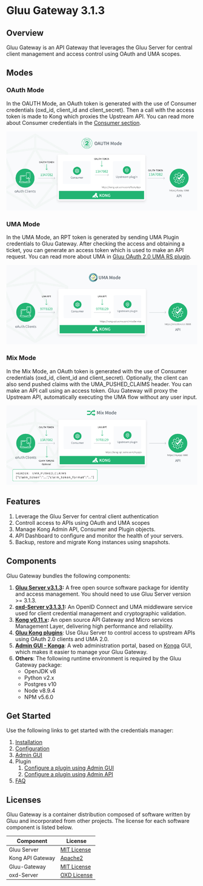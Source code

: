 # Gluu Gateway 3.1.3

## Overview

Gluu Gateway is an API Gateway that leverages the Gluu Server for central client management and access control using OAuth and UMA scopes. 
    
## Modes

### OAuth Mode
In the OAUTH Mode, an OAuth token is generated with the use of Consumer credentials (oxd_id, client_id and client_secret). Then a call with the access token is made to Kong which proxies the Upstream API. You can read more about Consumer credentials in the [Consumer section](./admin-gui.md#consumers).

![](img/diagram-oauth-mode.jpg)

### UMA Mode
In the UMA Mode, an RPT token is generated by sending UMA Plugin credentials to Gluu Gateway. After checking the access and obtaining a ticket, you can generate an access token which is used to make an API request. You can read more about UMA in [Gluu OAuth 2.0 UMA RS plugin](./plugin/api.md#gluu-oauth-20-uma-rs-plugin).

![](img/diagram-uma-mode.jpg)

### Mix Mode
In the Mix Mode, an OAuth token is generated with the use of Consumer credentials (oxd_id, client_id and client_secret). Optionally, the client can also send pushed claims with the UMA_PUSHED_CLAIMS header. You can make an API call using an access token. Gluu Gateway will proxy the Upstream API, automatically executing the UMA flow without any user input.

![](img/diagram-mix-mode.jpg)

## Features

1. Leverage the Gluu Server for central client authentication
1. Controll access to APIs using OAuth and UMA scopes
1. Manage Kong Admin API, Consumer and Plugin objects.
1. API Dashboard to configure and monitor the health of your servers.
1. Backup, restore and migrate Kong instances using snapshots.

## Components

Gluu Gateway bundles the following components:

1. **[Gluu Server v3.1.3](https://gluu.org):** A free open source software package for identity and access management. You should need to use Gluu Server version >= 3.1.3.
1. **[oxd-Server v3.1.3.1](https://oxd.gluu.org):** An OpenID Connect and UMA middleware service used for client credential management and cryptographic validation. 
1. **[Kong v0.11.x](https://getkong.org):** An open source API Gateway and Micro services Management Layer, delivering high performance and reliability.
1. **[Gluu Kong plugins](https://github.com/GluuFederation/gluu-gateway)**: Use Gluu Server to control access to upstream APIs using OAuth 2.0 clients and UMA 2.0.
1. **[Admin GUI - Konga](https://github.com/GluuFederation/gluu-gateway/tree/master/konga)**: A web administration portal, based on [Konga](https://github.com/pantsel/konga) GUI, which makes it easier to manage your Gluu Gateway.
1. **Others**: The following runtime environment is required by the Gluu Gateway package: 
    - OpenJDK v8
    - Python v2.x
    - Postgres v10
    - Node v8.9.4
    - NPM v5.6.0
    
## Get Started

Use the following links to get started with the credentials manager:  

1. [Installation](./installation.md)
1. [Configuration](./configuration.md)
1. [Admin GUI](./admin-gui.md)
1. Plugin
    1. [Configure a plugin using Admin GUI](./plugin/gui.md)
    2. [Configure a plugin using Admin API](./plugin/api.md)
1. [FAQ](./faq.md)

## Licenses

Gluu Gateway is a container distribution composed of software written by Gluu and incorporated from other projects. The license for each software component is listed below.

| Component | License |
|-----------|---------|
| Gluu Server | [MIT License](http://opensource.org/licenses/MIT) |
| Kong API Gateway | [Apache2]( http://www.apache.org/licenses/LICENSE-2.0) |
| Gluu-Gateway | [MIT License](http://opensource.org/licenses/MIT) |
| oxd-Server | [OXD License](https://github.com/GluuFederation/oxd/blob/master/LICENSE) |
